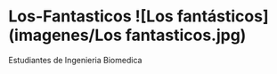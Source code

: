 # Los-Fantasticos ![Los fantásticos](imagenes/Los fantasticos.jpg)
Estudiantes de Ingenieria Biomedica



